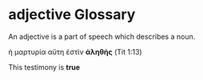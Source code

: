 # adjective Glossary
An adjective is a part of speech which describes a noun.

ἡ μαρτυρία αὕτη ἐστὶν **ἀληθής** (Tit 1:13)
	
This testimony is **true**